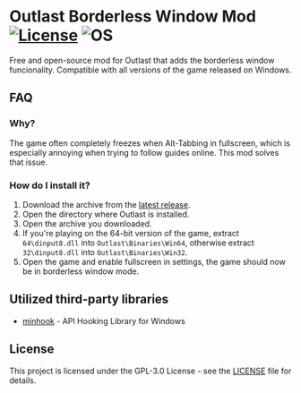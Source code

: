 # Outlast Borderless Window Mod [![License](https://img.shields.io/badge/License-GPL3.0-green.svg)](https://github.com/lanylow/outlast-borderless-window/blob/main/LICENSE) ![OS](https://img.shields.io/badge/OS-Windows-yellow.svg)

Free and open-source mod for Outlast that adds the borderless window funcionality. Compatible with all versions of the game released on Windows.

## FAQ

### Why?
The game often completely freezes when Alt-Tabbing in fullscreen, which is especially annoying when trying to follow guides online. This mod solves that issue.

### How do I install it?
1. Download the archive from the [latest release](https://github.com/lanylow/genshin-utility/releases).
2. Open the directory where Outlast is installed.
3. Open the archive you downloaded.
4. If you're playing on the 64-bit version of the game, extract `64\dinput8.dll` into `Outlast\Binaries\Win64`, otherwise extract `32\dinput8.dll` into `Outlast\Binaries\Win32`.
5. Open the game and enable fullscreen in settings, the game should now be in borderless window mode.

## Utilized third-party libraries

* [minhook](https://github.com/TsudaKageyu/minhook) - API Hooking Library for Windows

## License

This project is licensed under the GPL-3.0 License - see the [LICENSE](https://github.com/lanylow/outlast-borderless-window/blob/main/LICENSE) file for details.
